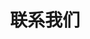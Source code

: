 ---
layout: article
id: 11
title: 联系我们
category: 关于我们
pic: 
detail:  <p>北京佳膜环保科技有限公司<br><br>联系电话：+ 86 186 1189 8868<br><br>联系电话：+86 185 0103 7265<br><br>联系电话：+86(0)10 8622 9818<br><br>邮件：l.zhang@giamor-tech.com<br><br>邮件：mabelzhang21@gmail.com<br><br>北京市丰台区大溪地二区二号楼105</P><p style="padding:300px 0 0 0"></p>
---